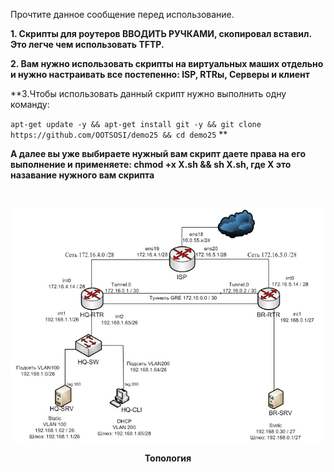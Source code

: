 Прочтите данное сообщение перед использование.

**1. Скрипты для роутеров ВВОДИТЬ РУЧКАМИ, скопировал вставил. Это легче чем использовать TFTP.**

**2. Вам нужно использовать скрипты на виртуальных маших отдельно и  нужно настраивать все постепенно: ISP, RTRы, Серверы и клиент**

**3.Чтобы использовать данный скрипт нужно выполнить одну команду: 

``apt-get update -y && apt-get install git -y && git clone https://github.com/OOTSOSI/demo25 && cd demo25``
**

**А далее вы уже выбираете нужный вам скрипт даете права на его выполнение и применяете: chmod +x X.sh && sh X.sh, где Х это назавание нужного вам скрипта**
<br/>

<br/>
<p align="center">
  <img src="scheme.jpg"
<p\>
<p align="center"><strong>Топология</strong></p>
<br/>

<br/>
